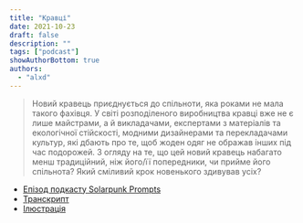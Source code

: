 ```yaml
---
title: "Кравці"
date: 2021-10-23
draft: false
description: ""
tags: ["podcast"]
showAuthorBottom: true
authors:
  - "alxd"
---
```


> Новий кравець приєднується до спільноти, яка роками не мала такого фахівця. У світі розподіленого виробництва кравці вже не є лише майстрами, а й викладачами, експертами з матеріалів та екологічної стійскості, модними дизайнерами та перекладачами культур, які дбають про те, щоб жоден одяг не ображав інших під час подорожей. З огляду на те, що цей новий кравець набагато менш традиційний, ніж його/її попередники, чи прийме його спільнота? Який сміливий крок новенького здивував усіх?

- [Епізод подкасту Solarpunk Prompts](https://podcast.tomasino.org/@SolarpunkPrompts/episodes/the-tailors)
- [Транскрипт](https://wiki.tomasino.org/writing/Solarpunk-Prompts---The-Tailors)
- [Ілюстрація](/ua/art/the-lemonaut-tailors/)